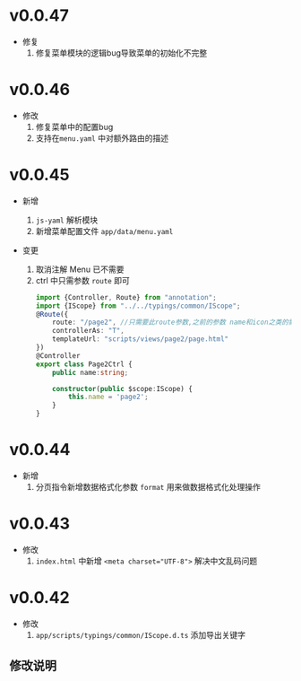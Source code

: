 # v0.0.47
- 修复
    1. 修复菜单模块的逻辑bug导致菜单的初始化不完整

# v0.0.46
- 修改
    1. 修复菜单中的配置bug
    2. 支持在`menu.yaml` 中对额外路由的描述

# v0.0.45
- 新增
    1. `js-yaml` 解析模块
    2. 新增菜单配置文件 `app/data/menu.yaml`
    
- 变更
    1. 取消注解 Menu 已不需要
    2. ctrl 中只需参数 `route` 即可
       ```ts
       import {Controller, Route} from "annotation";
       import {IScope} from "../../typings/common/IScope";
       @Route({
           route: "/page2", //只需要此route参数,之前的参数 name和icon之类的需写在配置文件[menu.yaml]中
           controllerAs: "T",
           templateUrl: "scripts/views/page2/page.html"
       })
       @Controller
       export class Page2Ctrl {
           public name:string;
       
           constructor(public $scope:IScope) {
               this.name = 'page2';
           }
       }
       ```

# v0.0.44
- 新增
    1. 分页指令新增数据格式化参数 `format` 用来做数据格式化处理操作

# v0.0.43
- 修改
    1. `index.html` 中新增 `<meta charset="UTF-8">` 解决中文乱码问题

# v0.0.42
- 修改
    1. `app/scripts/typings/common/IScope.d.ts` 添加导出关键字

## 修改说明
